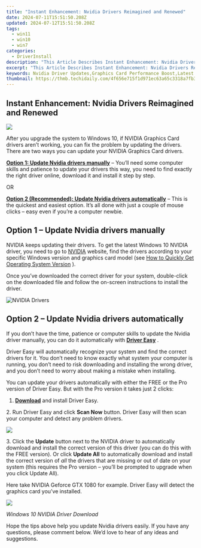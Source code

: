 ```yaml
---
title: "Instant Enhancement: Nvidia Drivers Reimagined and Renewed"
date: 2024-07-11T15:51:50.208Z
updated: 2024-07-12T15:51:50.208Z
tags:
  - win11
  - win10
  - win7
categories:
  - DriverInstall
description: "This Article Describes Instant Enhancement: Nvidia Drivers Reimagined and Renewed"
excerpt: "This Article Describes Instant Enhancement: Nvidia Drivers Reimagined and Renewed"
keywords: Nvidia Driver Updates,Graphics Card Performance Boost,Latest Nvidia Drivers Compatibility,Enhanced Gaming Experience on GPUs,Nvidia Graphics Optimization,Renewed GPU Drivers for Maximum Efficiency,Instant Nvidia Driver Download & Installation
thumbnail: https://thmb.techidaily.com/4f656e715f1d971ec63a65c3318a7fb3ef54198880a460fef17224e3b3660509.jpg
---
```


## Instant Enhancement: Nvidia Drivers Reimagined and Renewed

![](https://images.drivereasy.com/wp-content/uploads/2015/09/nvidia-drivers-2.jpg)

 After you upgrade the system to Windows 10, if NVIDIA Graphics Card drivers aren’t working, you can fix the problem by updating the drivers. There are two ways you can update your NVIDIA Graphics Card drivers.

[**Option 1: Update Nvidia drivers manually**](#manually) – You’ll need some computer skills and patience to update your drivers this way, you need to find exactly the right driver online, download it and install it step by step.

OR

[**Option 2 (Recommended): Update Nvidia drivers automatically**](#auto) – This is the quickest and easiest option. It’s all done with just a couple of mouse clicks – easy even if you’re a computer newbie.

## **Option 1 – Update Nvidia drivers manually**

 NVIDIA keeps updating their drivers. To get the latest Windows 10 NVIDIA driver, you need to go to [NVIDIA](https://tools.techidaily.com/drivereasy/download/) website, find the drivers according to your specific Windows version and graphics card model (see [How to Quickly Get Operating System Version](https://tools.techidaily.com/drivereasy/download/) ).

 Once you’ve downloaded the correct driver for your system, double-click on the downloaded file and follow the on-screen instructions to install the driver.

![NVIDIA Drivers](https://images.drivereasy.com/wp-content/uploads/2016/09/img_57ccd935a0f0a.jpg)

## **Option 2 – Update Nvidia drivers automatically**

 If you don’t have the time, patience or computer skills to update the Nvidia driver manually, you can do it automatically with **[Driver Easy](https://tools.techidaily.com/drivereasy/download/)**  .

 Driver Easy will automatically recognize your system and find the correct drivers for it. You don’t need to know exactly what system your computer is running, you don’t need to risk downloading and installing the wrong driver, and you don’t need to worry about making a mistake when installing.

 You can update your drivers automatically with either the FREE or the Pro version of Driver Easy. But with the Pro version it takes just 2 clicks:

 1. **[Download](https://tools.techidaily.com/drivereasy/download/)**   and install Driver Easy.

 2\. Run Driver Easy and click **Scan Now**   button. Driver Easy will then scan your computer and detect any problem drivers.

![](https://images.drivereasy.com/wp-content/uploads/2017/04/img_58ef15c21527f.jpg)

 3\. Click the **Update** button next to the NVIDIA driver to automatically download and install the correct version of this driver (you can do this with the FREE version). Or click **Update All**  to automatically download and install the correct version of _all_   the drivers that are missing or out of date on your system (this requires the Pro version – you’ll be prompted to upgrade when you click Update All).

 Here take NVIDIA Geforce GTX 1080 for example. Driver Easy will detect the graphics card you’ve installed.

![](https://images.drivereasy.com/wp-content/uploads/2017/04/img_58ef15cf843b5.jpg)

_Windows 10 NVIDIA Driver Download_

 Hope the tips above help you update Nvidia drivers easily. If you have any questions, please comment below. We’d love to hear of any ideas and suggestions.

<ins class="adsbygoogle"
     style="display:block"
     data-ad-format="autorelaxed"
     data-ad-client="ca-pub-7571918770474297"
     data-ad-slot="1223367746"></ins>



<ins class="adsbygoogle"
     style="display:block"
     data-ad-client="ca-pub-7571918770474297"
     data-ad-slot="8358498916"
     data-ad-format="auto"
     data-full-width-responsive="true"></ins>




